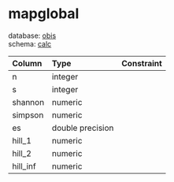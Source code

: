 # mapglobal
database: [obis](../)  
schema: [calc](calc)  

|Column|Type|Constraint|
|:---|:---|:---|
|n|integer||
|s|integer||
|shannon|numeric||
|simpson|numeric||
|es|double precision||
|hill_1|numeric||
|hill_2|numeric||
|hill_inf|numeric||

